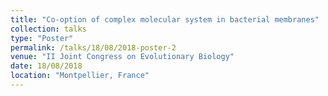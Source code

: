 ```yaml
---
title: "Co-option of complex molecular system in bacterial membranes"
collection: talks
type: "Poster"
permalink: /talks/18/08/2018-poster-2
venue: "II Joint Congress on Evolutionary Biology"
date: 18/08/2018
location: "Montpellier, France"
---
```

